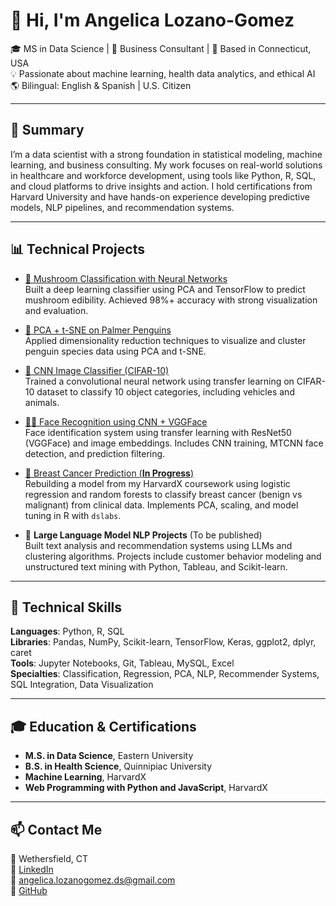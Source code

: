 # 👋 Hi, I'm Angelica Lozano-Gomez

🎓 MS in Data Science | 💼 Business Consultant | 📍 Based in Connecticut, USA  
💡 Passionate about machine learning, health data analytics, and ethical AI  
🌎 Bilingual: English & Spanish | U.S. Citizen

---

## 🧠 Summary

I’m a data scientist with a strong foundation in statistical modeling, machine learning, and business consulting. My work focuses on real-world solutions in healthcare and workforce development, using tools like Python, R, SQL, and cloud platforms to drive insights and action. I hold certifications from Harvard University and have hands-on experience developing predictive models, NLP pipelines, and recommendation systems.

---

## 📊 Technical Projects

- [🍄 Mushroom Classification with Neural Networks](https://github.com/lozanogangelicads/Mushroom-Classification-with-Neural-Networks-)  
  Built a deep learning classifier using PCA and TensorFlow to predict mushroom edibility. Achieved 98%+ accuracy with strong visualization and evaluation.

- [🐧 PCA + t-SNE on Palmer Penguins](https://github.com/lozanogangelicads/pca-tsne-penguins)  
  Applied dimensionality reduction techniques to visualize and cluster penguin species data using PCA and t-SNE.

- [🧠 CNN Image Classifier (CIFAR-10)](https://github.com/lozanogangelicads/cnn-image-classifier)  
  Trained a convolutional neural network using transfer learning on CIFAR-10 dataset to classify 10 object categories, including vehicles and animals.

- [🧑‍💻 Face Recognition using CNN + VGGFace](https://github.com/lozanogangelicads/face-recognition-cnn)  
  Face identification system using transfer learning with ResNet50 (VGGFace) and image embeddings. Includes CNN training, MTCNN face detection, and prediction filtering.

- [🧬 Breast Cancer Prediction (**In Progress**)](https://github.com/lozanogangelicads/breast-cancer-prediction)  
  Rebuilding a model from my HarvardX coursework using logistic regression and random forests to classify breast cancer (benign vs malignant) from clinical data. Implements PCA, scaling, and model tuning in R with `dslabs`.

- 🧠 **Large Language Model NLP Projects** (To be published)  
  Built text analysis and recommendation systems using LLMs and clustering algorithms. Projects include customer behavior modeling and unstructured text mining with Python, Tableau, and Scikit-learn.

---

## 🧰 Technical Skills

**Languages**: Python, R, SQL  
**Libraries**: Pandas, NumPy, Scikit-learn, TensorFlow, Keras, ggplot2, dplyr, caret  
**Tools**: Jupyter Notebooks, Git, Tableau, MySQL, Excel  
**Specialties**: Classification, Regression, PCA, NLP, Recommender Systems, SQL Integration, Data Visualization

---

## 🎓 Education & Certifications

- **M.S. in Data Science**, Eastern University  
- **B.S. in Health Science**, Quinnipiac University  
- **Machine Learning**, HarvardX  
- **Web Programming with Python and JavaScript**, HarvardX

---

## 📫 Contact Me

📍 Wethersfield, CT  
🔗 [LinkedIn](https://www.linkedin.com/in/angelica-lozanogomez-ds)  
📧 angelica.lozanogomez.ds@gmail.com  
🔗 [GitHub](https://github.com/lozanogangelicads)
